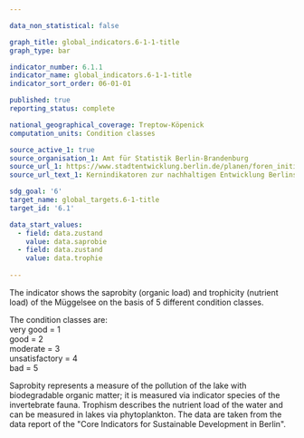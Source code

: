 ```yaml
---

data_non_statistical: false

graph_title: global_indicators.6-1-1-title
graph_type: bar

indicator_number: 6.1.1
indicator_name: global_indicators.6-1-1-title
indicator_sort_order: 06-01-01

published: true
reporting_status: complete

national_geographical_coverage: Treptow-Köpenick
computation_units: Condition classes

source_active_1: true
source_organisation_1: Amt für Statistik Berlin-Brandenburg
source_url_1: https://www.stadtentwicklung.berlin.de/planen/foren_initiativen/nachhaltige_stadtentwicklung/kernindikatoren_nachhaltige_entwicklung/index.shtml
source_url_text_1: Kernindikatoren zur nachhaltigen Entwicklung Berlins

sdg_goal: '6'
target_name: global_targets.6-1-title
target_id: '6.1'

data_start_values:
  - field: data.zustand
    value: data.saprobie
  - field: data.zustand
    value: data.trophie
 
---
```


The indicator shows the saprobity (organic load) and trophicity (nutrient load) of the Müggelsee on the basis of 5 different condition classes. <br>

The condition classes are: <br>
very good = 1 <br>
good = 2 <br>
moderate = 3 <br>
unsatisfactory = 4 <br>
bad = 5 <br>

Saprobity represents a measure of the pollution of the lake with biodegradable organic matter; it is measured via indicator species of the invertebrate fauna. Trophism describes the nutrient load of the water and can be measured in lakes via phytoplankton. The data are taken from the data report of the "Core Indicators for Sustainable Development in Berlin".

